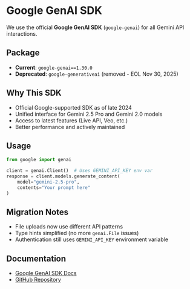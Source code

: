 # Google GenAI SDK

We use the official **Google GenAI SDK** (`google-genai`) for all Gemini API interactions.

## Package
- **Current**: `google-genai==1.30.0` 
- **Deprecated**: `google-generativeai` (removed - EOL Nov 30, 2025)

## Why This SDK
- Official Google-supported SDK as of late 2024
- Unified interface for Gemini 2.5 Pro and Gemini 2.0 models
- Access to latest features (Live API, Veo, etc.)
- Better performance and actively maintained

## Usage
```python
from google import genai

client = genai.Client()  # Uses GEMINI_API_KEY env var
response = client.models.generate_content(
    model="gemini-2.5-pro",
    contents="Your prompt here"
)
```

## Migration Notes
- File uploads now use different API patterns
- Type hints simplified (no more `genai.File` issues)
- Authentication still uses `GEMINI_API_KEY` environment variable

## Documentation
- [Google GenAI SDK Docs](https://googleapis.github.io/python-genai/)
- [GitHub Repository](https://github.com/googleapis/python-genai)